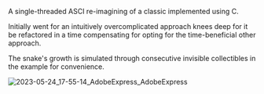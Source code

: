 
A single-threaded ASCI re-imagining of a classic implemented using C.

Initially went for an intuitively overcomplicated approach knees deep for it be refactored in a time compensating for opting for the time-beneficial other approach.

The snake's growth is simulated through consecutive invisible collectibles in the example for convenience.


![2023-05-24_17-55-14_AdobeExpress_AdobeExpress](https://github.com/DeftArtisan/CLI---Csnake/assets/81402620/6c66168b-6138-4393-a857-793b043dffb4)

